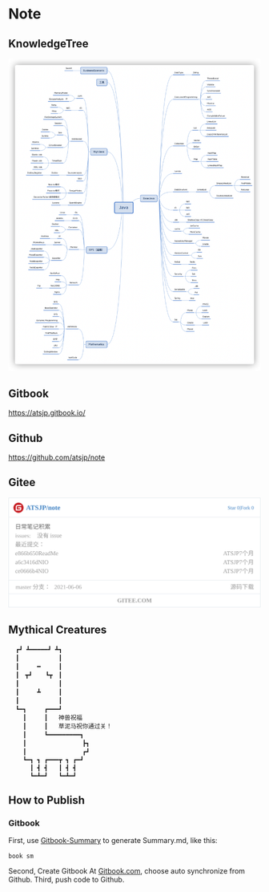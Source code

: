# Note
## KnowledgeTree

![KnowledgeTree](README.assets/image-20211221214627583.png)

## Gitbook

https://atsjp.gitbook.io/

## Github

https://github.com/atsjp/note

## Gitee

[![ATSJP/note](README.assets/widget_card.svg)](https://gitee.com/atsjp/note)

## Mythical Creatures

```
  ┏┛ ┻━━━━━┛ ┻┓
  ┃　　　　　　 ┃
  ┃　　　━　　　┃
  ┃　┳┛　  ┗┳　┃
  ┃　　　　　　 ┃
  ┃　　　┻　　　┃
  ┃　　　　　　 ┃
  ┗━┓　　　┏━━━┛
    ┃　　　┃   神兽祝福
    ┃　　　┃   草泥马祝你通过关！
    ┃　　　┗━━━━━━━━━┓
    ┃　　　　　　　    ┣┓
    ┃　　　　         ┏┛
    ┗━┓ ┓ ┏━━━┳ ┓ ┏━┛
      ┃ ┫ ┫   ┃ ┫ ┫
      ┗━┻━┛   ┗━┻━┛
```

## How to Publish

### Gitbook

First, use [Gitbook-Summary](https://github.com/imfly/gitbook-summary) to generate Summary.md, like this:
```shell
book sm
```
Second, Create Gitbook At [Gitbook.com](https://www.gitbook.com/), choose auto synchronize from Github.
Third, push code to Github.









